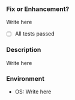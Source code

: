 

### Fix or Enhancement?

Write here

- [ ] All tests passed

### Description

Write here

### Environment
- OS: Write here


